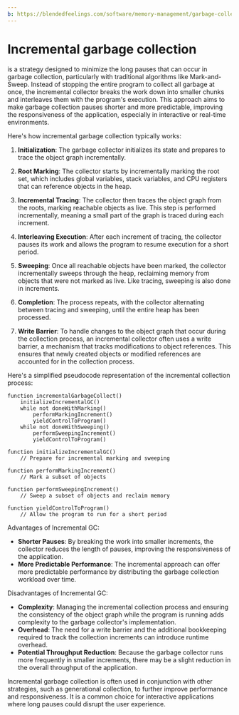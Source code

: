 ```yaml
---
b: https://blendedfeelings.com/software/memory-management/garbage-collection/incremental-garbage-collection.md
---
```


# Incremental garbage collection 
is a strategy designed to minimize the long pauses that can occur in garbage collection, particularly with traditional algorithms like Mark-and-Sweep. Instead of stopping the entire program to collect all garbage at once, the incremental collector breaks the work down into smaller chunks and interleaves them with the program's execution. This approach aims to make garbage collection pauses shorter and more predictable, improving the responsiveness of the application, especially in interactive or real-time environments.

Here's how incremental garbage collection typically works:

1. **Initialization**: The garbage collector initializes its state and prepares to trace the object graph incrementally.

2. **Root Marking**: The collector starts by incrementally marking the root set, which includes global variables, stack variables, and CPU registers that can reference objects in the heap.

3. **Incremental Tracing**: The collector then traces the object graph from the roots, marking reachable objects as live. This step is performed incrementally, meaning a small part of the graph is traced during each increment.

4. **Interleaving Execution**: After each increment of tracing, the collector pauses its work and allows the program to resume execution for a short period.

5. **Sweeping**: Once all reachable objects have been marked, the collector incrementally sweeps through the heap, reclaiming memory from objects that were not marked as live. Like tracing, sweeping is also done in increments.

6. **Completion**: The process repeats, with the collector alternating between tracing and sweeping, until the entire heap has been processed.

7. **Write Barrier**: To handle changes to the object graph that occur during the collection process, an incremental collector often uses a write barrier, a mechanism that tracks modifications to object references. This ensures that newly created objects or modified references are accounted for in the collection process.

Here's a simplified pseudocode representation of the incremental collection process:

```pseudocode
function incrementalGarbageCollect()
    initializeIncrementalGC()
    while not doneWithMarking()
        performMarkingIncrement()
        yieldControlToProgram()
    while not doneWithSweeping()
        performSweepingIncrement()
        yieldControlToProgram()

function initializeIncrementalGC()
    // Prepare for incremental marking and sweeping

function performMarkingIncrement()
    // Mark a subset of objects

function performSweepingIncrement()
    // Sweep a subset of objects and reclaim memory

function yieldControlToProgram()
    // Allow the program to run for a short period
```

Advantages of Incremental GC:
- **Shorter Pauses**: By breaking the work into smaller increments, the collector reduces the length of pauses, improving the responsiveness of the application.
- **More Predictable Performance**: The incremental approach can offer more predictable performance by distributing the garbage collection workload over time.

Disadvantages of Incremental GC:
- **Complexity**: Managing the incremental collection process and ensuring the consistency of the object graph while the program is running adds complexity to the garbage collector's implementation.
- **Overhead**: The need for a write barrier and the additional bookkeeping required to track the collection increments can introduce runtime overhead.
- **Potential Throughput Reduction**: Because the garbage collector runs more frequently in smaller increments, there may be a slight reduction in the overall throughput of the application.

Incremental garbage collection is often used in conjunction with other strategies, such as generational collection, to further improve performance and responsiveness. It is a common choice for interactive applications where long pauses could disrupt the user experience.